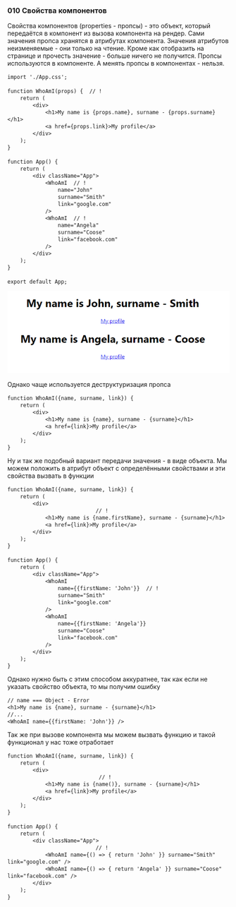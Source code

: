 ### **010 Свойства компонентов**

Свойства компонентов (properties - пропсы) - это объект, который передаётся в компонент из вызова компонента на рендер. Сами значения пропса хранятся в атрибутах компонента.
Значения атрибутов неизменяемые - они только на чтение. Кроме как отобразить на странице и прочесть значение - больше ничего не получится.
Пропсы используются в компоненте. А менять пропсы в компонентах - нельзя.

```JSX
import './App.css';  
  
function WhoAmI(props) {  // !
    return (  
        <div>  
            <h1>My name is {props.name}, surname - {props.surname}</h1>  
            <a href={props.link}>My profile</a>  
        </div>  
    );  
}  
  
function App() {  
    return (  
        <div className="App">  
            <WhoAmI  // !
                name="John"  
                surname="Smith"  
                link="google.com"  
            />  
            <WhoAmI  // !
                name="Angela"  
                surname="Coose"  
                link="facebook.com"  
            />        
        </div>  
    );  
}  
  
export default App;
```
![](_png/Pasted%20image%2020221001154258.png)

Однако чаще используется деструктуризация пропса

```JSX
function WhoAmI({name, surname, link}) {  
    return (  
        <div>  
            <h1>My name is {name}, surname - {surname}</h1>  
            <a href={link}>My profile</a>  
        </div>  
    );  
}
```

Ну и так же подобный вариант передачи значения - в виде объекта. Мы можем положить в атрибут объект с определёнными свойствами и эти свойства вызвать в функции

```JSX
function WhoAmI({name, surname, link}) {  
    return (  
        <div>  
					        // !
            <h1>My name is {name.firstName}, surname - {surname}</h1>  
            <a href={link}>My profile</a>  
        </div>  
    );  
}  
  
function App() {  
    return (  
        <div className="App">  
            <WhoAmI  
                name={{firstName: 'John'}}  // !
                surname="Smith"  
                link="google.com"  
            />  
            <WhoAmI  
                name={{firstName: 'Angela'}}  
                surname="Coose"  
                link="facebook.com"  
            />        
        </div>  
    );  
}
```
Однако нужно быть с этим способом аккуратнее, так как если не указать свойство объекта, то мы получим ошибку
```JSX
// name === Object - Error
<h1>My name is {name}, surname - {surname}</h1>
//...
<WhoAmI name={{firstName: 'John'}} />
```

Так же при вызове компонента мы можем вызвать функцию и такой функционал у нас тоже отработает

```JSX
function WhoAmI({name, surname, link}) {  
    return (  
        <div>  
						     // !
            <h1>My name is {name()}, surname - {surname}</h1>  
            <a href={link}>My profile</a>  
        </div>  
    );  
}  
  
function App() {  
    return (  
        <div className="App">  
					        // !
            <WhoAmI name={() => { return 'John' }} surname="Smith" link="google.com" />  
            <WhoAmI name={() => { return 'Angela' }} surname="Coose" link="facebook.com" />  
        </div>  
    );  
}
```